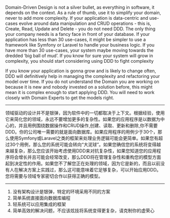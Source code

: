 Domain-Driven Design is not a silver bullet, as everything in software, it depends on the context.As a rule of thumb, use it to simplify your domain, never to add more complexity.If your application is data-centric and use-cases evolve around data manipulation and CRUDoperations - this is, Create, Read, Update and Delete - you do not need DDD. The only thing yourcompany needs is a fancy face in front of your database.If your application has less than 30 use-cases, it might be simpler to use a framework like Symfonyor Laravel to handle your business logic.If you have more than 30 use-cases, your system maybe moving towards the dredded ‘big ball ofmud’. If you know for sure your system will grow in complexity, you should start considering usingDDD to fight complexity

If you know your application is gonna grow and is likely to change often, DDD will definitively helpin managing the complexity and refactoring your model over time.If you do not understand the Domain you are working on because it is new and nobody investedon a solution before, this might mean it is complex enough to start applying DDD. You will need towork closely with Domain Experts to get the models right.


---

领域驱动的设计并不是银弹，因为软件中的一切都取决于上下文。根据经验，使用它来简化您的领域，永远不要增加更多的复杂性。如果您的应用程序是以数据为中心的，并且用例围绕数据操作和CRUD操作,创建、读取、更新和删除,你不需要DDD。你的公司唯一需要的就是面向数据库。如果应用程序的用例少于30个，那么使用Symfony或Laravel之类的框架来处理业务逻辑可能会更简单。如果您有超过30个用例，那么您的系统可能会转向“大泥球”。如果您确信您的系统将变得越来越复杂，那么您应该开始考虑使用DDD来对抗复杂性，如果您知道您的应用程序将会增长并且可能会经常改变，那么DDD将在管理复杂性和重构您的模型方面起到决定性的作用。如果您不了解您正在处理的领域，因为它是新的，而且以前没有人在解决方案上实践过，那么这可能意味着它足够复杂，可以开始应用DDD。您将需要与领域专家密切合作以获得正确的模型。

---

1. 没有架构设计是银弹，特定的环境采用不同的方案
2. 简单系统直接面向数据库编程
3. 轻系统可以应用集成的框架
4. 简单高效的解决问题，不应该炫技将系统变得更复杂，请克制你的虚荣心
